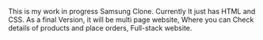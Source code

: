 This is my work in progress Samsung Clone.
Currently It just has HTML and CSS.
As a final Version, it will be multi page website, Where you can Check details of products and place orders, Full-stack website.
